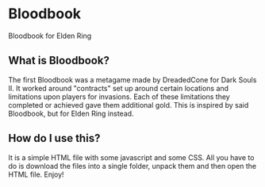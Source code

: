 # Bloodbook
Bloodbook for Elden Ring




## What is Bloodbook?

The first Bloodbook was a metagame made by DreadedCone for Dark Souls II. It worked around "contracts" set up around certain locations and limitations upon players for invasions. Each of these limitations they completed or achieved gave them additional gold. This is inspired by said Bloodbook, but for Elden Ring instead.




## How do I use this?

It is a simple HTML file with some javascript and some CSS. All you have to do is download the files into a single folder, unpack them and then open the HTML file. Enjoy!
